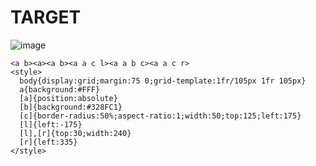 # TARGET

![image](https://github.com/user-attachments/assets/22b90756-4827-4ce8-96a9-effdee29cfe4)

```
<a b><a><a b><a a c l><a a b c><a a c r>
<style>
  body{display:grid;margin:75 0;grid-template:1fr/105px 1fr 105px}
  a{background:#FFF}
  [a]{position:absolute}
  [b]{background:#328FC1}
  [c]{border-radius:50%;aspect-ratio:1;width:50;top:125;left:175}
  [l]{left:-175}
  [l],[r]{top:30;width:240}
  [r]{left:335}
</style>
```
